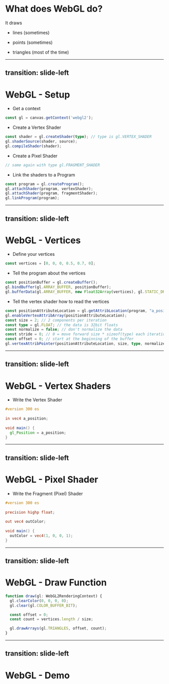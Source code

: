 # What does WebGL do?

It draws 
<v-click>

- lines (sometimes)
</v-click>
<v-click>

- points (sometimes)
</v-click>
<v-click>

- triangles (most of the time)
</v-click>

---
transition: slide-left
---

# WebGL - Setup

- Get a context
```ts
const gl = canvas.getContext('webgl2');
```

<v-click>

- Create a Vertex Shader
```ts
const shader = gl.createShader(type); // type is gl.VERTEX_SHADER
gl.shaderSource(shader, source);
gl.compileShader(shader);
```

</v-click>
<v-click>

- Create a Pixel Shader
```ts
// same again with type gl.FRAGMENT_SHADER
```

</v-click>
<v-click>

- Link the shaders to a Program
```ts
const program = gl.createProgram();
gl.attachShader(program, vertexShader);
gl.attachShader(program, fragmentShader);
gl.linkProgram(program);
```

</v-click>

---
transition: slide-left
---

# WebGL - Vertices 

- Define your vertices
```ts
const vertices = [0, 0, 0, 0.5, 0.7, 0];
```

<v-click>

- Tell the program about the vertices
```ts
const positionBuffer = gl.createBuffer();
gl.bindBuffer(gl.ARRAY_BUFFER, positionBuffer);
gl.bufferData(gl.ARRAY_BUFFER, new Float32Array(vertices), gl.STATIC_DRAW);
```

</v-click>
<v-click>

- Tell the vertex shader how to read the vertices
```ts
const positionAttributeLocation = gl.getAttribLocation(program, "a_position");
gl.enableVertexAttribArray(positionAttributeLocation);
const size = 2; // 2 components per iteration
const type = gl.FLOAT; // the data is 32bit floats
const normalize = false; // don't normalize the data
const stride = 0; // 0 = move forward size * sizeof(type) each iteration to get the next position
const offset = 0; // start at the beginning of the buffer
gl.vertexAttribPointer(positionAttributeLocation, size, type, normalize, stride, offset);
```

</v-click>

<!--
This is our first big gotcha in WebGL. It's stateful. We don't get to say, "put this data in this buffer" -
we have to say, "we're talking about this buffer", and then "put this data in the buffer we last talked about".
We just have to pray that another thread didn't start talking about a different buffer in the meantime. That's
on you to deal with.

Attributes are one type of property a vertex shader can have. An attribute is a variable that's passed to the shader,
and there's a different one *per call*.
-->

---
transition: slide-left
---

# WebGL - Vertex Shaders 

- Write the Vertex Shader
```glsl
#version 300 es
 
in vec4 a_position;
 
void main() {
  gl_Position = a_position;
}
```

<!-- 
Input attributes are labeled with the in keyword.

Vectors are a data type used often in shaders. It just means a fixed size array - in this case, a 4 dimensional one.

In WebGL, all shaders have a main function.

gl_Position is a special variable a vertex shader
is responsible for setting
-->

---
transition: slide-left
---

# WebGL - Pixel Shader 

- Write the Fragment (Pixel) Shader

```glsl
#version 300 es
 
precision highp float;
 
out vec4 outColor;
 
void main() {
  outColor = vec4(1, 0, 0, 1);
}
```

<!--
Fragment shaders don't have a default precision so we need
to pick one. highp is a good default. It means "high precision"

We need to declare an output for the fragment shader.
-->

---
transition: slide-left
---

# WebGL - Draw Function

```ts
function draw(gl: WebGL2RenderingContext) {
  gl.clearColor(0, 0, 0, 0);
  gl.clear(gl.COLOR_BUFFER_BIT);

  const offset = 0;
  const count = vertices.length / size;

  gl.drawArrays(gl.TRIANGLES, offset, count);
}
```

---
transition: slide-left
---

# WebGL - Demo

<DemoWebGLTriangle />